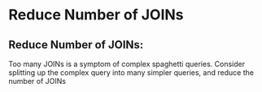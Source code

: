 # Reduce Number of JOINs

## Reduce Number of JOINs:   
Too many JOINs is a symptom of complex spaghetti queries. Consider splitting
up the complex query into many simpler queries, and reduce the number of JOINs
